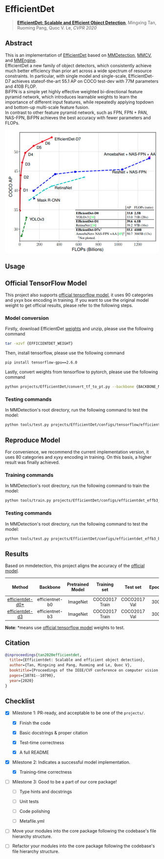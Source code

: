 # EfficientDet

> [**EfficientDet: Scalable and Efficient Object Detection**](https://arxiv.org/pdf/1911.09070.pdf),
> Mingxing Tan, Ruoming Pang, Quoc V. Le,
> *CVPR 2020*

## Abstract

This is an implementation of [EfficientDet](https://github.com/google/automl) based on [MMDetection](https://github.com/vbti-development/onedl-mmdetection/tree/main), [MMCV](https://github.com/vbti-development/onedl-mmcv), and [MMEngine](https://github.com/vbti-development/onedl-mmengine).
<br>
EfficientDet a new family of object detectors, which consistently achieve much better efficiency than prior art across a wide
spectrum of resource constraints.
In particular, with single model and single-scale, EfficientDet-D7 achieves stateof-the-art 55.1 AP on COCO test-dev with 77M parameters and 410B FLOP.
<br>
BiFPN is a simple yet highly effective weighted bi-directional feature pyramid network, which introduces learnable weights to learn the importance of different input features, while repeatedly applying topdown and bottom-up multi-scale feature fusion.
<br>
In contrast to other feature pyramid network, such as FPN, FPN + PAN, NAS-FPN, BiFPN achieves  the best accuracy with fewer parameters and FLOPs.

<div align="center">
<img src="https://github.com/zwhus/pictures/raw/main/Screenshot%20from%202023-01-31%2010-38-51.png">
</div>

## Usage

## Official TensorFlow Model

This project also supports [official tensorflow model](https://github.com/google/automl), it uses 90 categories and yxyx box encoding in training. If you want to use the original model weight to get official results, please refer to the following steps.

### Model conversion

Firstly, download EfficientDet [weights](https://github.com/google/automl/tree/master/efficientdet) and unzip,  please use the following command

```bash
tar -xzvf {EFFICIENTDET_WEIGHT}
```

Then, install tensorflow, please use the following command

```bash
pip install tensorflow-gpu==2.6.0
```

Lastly, convert weights from tensorflow to pytorch, please use the following command

```bash
python projects/EfficientDet/convert_tf_to_pt.py --backbone {BACKBONE_NAME} --tensorflow_weight {TENSORFLOW_WEIGHT_PATH} --out_weight {OUT_PATH}
```

### Testing commands

In MMDetection's root directory, run the following command to test the model:

```bash
python tools/test.py projects/EfficientDet/configs/tensorflow/efficientdet_effb0_bifpn_8xb16-crop512-300e_coco_tf.py ${CHECKPOINT_PATH}
```

## Reproduce Model

For convenience, we recommend the current implementation version, it uses 80 categories and xyxy encoding in training. On this basis, a higher result was finally achieved.

### Training commands

In MMDetection's root directory, run the following command to train the model:

```bash
python tools/train.py projects/EfficientDet/configs/efficientdet_effb3_bifpn_8xb16-crop896-300e_coco.py
```

### Testing commands

In MMDetection's root directory, run the following command to test the model:

```bash
python tools/test.py projects/EfficientDet/configs/efficientdet_effb3_bifpn_8xb16-crop896-300e_coco.py ${CHECKPOINT_PATH}
```

## Results

Based on mmdetection, this project aligns the accuracy of the [official model](https://github.com/google/automl).

|                                                        Method                                                        |    Backbone     | Pretrained Model |  Training set  |   Test set   | Epoch | Val Box AP | Official AP |                                                                                                                                                                                                                     Download                                                                                                                                                                                                                     |
| :------------------------------------------------------------------------------------------------------------------: | :-------------: | :--------------: | :------------: | :----------: | :---: | :--------: | :---------: | :----------------------------------------------------------------------------------------------------------------------------------------------------------------------------------------------------------------------------------------------------------------------------------------------------------------------------------------------------------------------------------------------------------------------------------------------: |
| [efficientdet-d0\*](projects/EfficientDet/configs/tensorflow/efficientdet_effb0_bifpn_8xb16-crop512-300e_coco_tf.py) | efficientnet-b0 |     ImageNet     | COCO2017 Train | COCO2017 Val |  300  |    34.4    |    34.3     |                                                                                                                                                                                                                                                                                                                                                                                                                                                  |
|         [efficientdet-d3](projects/EfficientDet/configs/efficientdet_effb3_bifpn_8xb16-crop896-300e_coco.py)         | efficientnet-b3 |     ImageNet     | COCO2017 Train | COCO2017 Val |  300  |    47.2    |    46.8     | [model](https://pub-ed9ed750ddcc469da251e2d1a2cea382.r2.dev/mmdetection/v3.0/efficientdet/efficientdet_effb3_bifpn_8xb16-crop896-300e_coco/efficientdet_effb3_bifpn_8xb16-crop896-300e_coco_20230223_122457-e6f7a833.pth) \| [log](https://pub-ed9ed750ddcc469da251e2d1a2cea382.r2.dev/mmdetection/v3.0/efficientdet/efficientdet_effb3_bifpn_8xb16-crop896-300e_coco/efficientdet_effb3_bifpn_8xb16-crop896-300e_coco_20230223_122457.log.json) |

**Note**:
\*means use [official tensorflow model](https://github.com/google/automl) weights to test.

## Citation

```BibTeX
@inproceedings{tan2020efficientdet,
  title={Efficientdet: Scalable and efficient object detection},
  author={Tan, Mingxing and Pang, Ruoming and Le, Quoc V},
  booktitle={Proceedings of the IEEE/CVF conference on computer vision and pattern recognition},
  pages={10781--10790},
  year={2020}
}
```

## Checklist

<!-- Here is a checklist illustrating a usual development workflow of a successful project, and also serves as an overview of this project's progress. The PIC (person in charge) or contributors of this project should check all the items that they believe have been finished, which will further be verified by codebase maintainers via a PR.
OpenMMLab's maintainer will review the code to ensure the project's quality. Reaching the first milestone means that this project suffices the minimum requirement of being merged into 'projects/'. But this project is only eligible to become a part of the core package upon attaining the last milestone.
Note that keeping this section up-to-date is crucial not only for this project's developers but the entire community, since there might be some other contributors joining this project and deciding their starting point from this list. It also helps maintainers accurately estimate time and effort on further code polishing, if needed.
A project does not necessarily have to be finished in a single PR, but it's essential for the project to at least reach the first milestone in its very first PR. -->

- [x] Milestone 1: PR-ready, and acceptable to be one of the `projects/`.

  - [x] Finish the code

    <!-- The code's design shall follow existing interfaces and convention. For example, each model component should be registered into `mmdet.registry.MODELS` and configurable via a config file. -->

  - [x] Basic docstrings & proper citation

    <!-- Each major object should contain a docstring, describing its functionality and arguments. If you have adapted the code from other open-source projects, don't forget to cite the source project in docstring and make sure your behavior is not against its license. Typically, we do not accept any code snippet under GPL license. [A Short Guide to Open Source Licenses](https://medium.com/nationwide-technology/a-short-guide-to-open-source-licenses-cf5b1c329edd) -->

  - [x] Test-time correctness

    <!-- If you are reproducing the result from a paper, make sure your model's inference-time performance matches that in the original paper. The weights usually could be obtained by simply renaming the keys in the official pre-trained weights. This test could be skipped though, if you are able to prove the training-time correctness and check the second milestone. -->

  - [x] A full README

    <!-- As this template does. -->

- [x] Milestone 2: Indicates a successful model implementation.

  - [x] Training-time correctness

    <!-- If you are reproducing the result from a paper, checking this item means that you should have trained your model from scratch based on the original paper's specification and verified that the final result matches the report within a minor error range. -->

- [ ] Milestone 3: Good to be a part of our core package!

  - [ ] Type hints and docstrings

    <!-- Ideally *all* the methods should have [type hints](https://www.pythontutorial.net/python-basics/python-type-hints/) and [docstrings](https://google.github.io/styleguide/pyguide.html#381-docstrings). [Example](https://github.com/vbti-development/onedl-mmdetection/blob/5b0d5b40d5c6cfda906db7464ca22cbd4396728a/mmdet/datasets/transforms/transforms.py#L41-L169) -->

  - [ ] Unit tests

    <!-- Unit tests for each module are required. [Example](https://github.com/vbti-development/onedl-mmdetection/blob/5b0d5b40d5c6cfda906db7464ca22cbd4396728a/tests/test_datasets/test_transforms/test_transforms.py#L35-L88) -->

  - [ ] Code polishing

    <!-- Refactor your code according to reviewer's comment. -->

  - [ ] Metafile.yml

    <!-- It will be parsed by MIM and Inferencer. [Example](https://github.com/vbti-development/onedl-mmdetection/blob/main/configs/faster_rcnn/metafile.yml) -->

- [ ] Move your modules into the core package following the codebase's file hierarchy structure.

  <!-- In particular, you may have to refactor this README into a standard one. [Example](https://github.com/vbti-development/onedl-mmdetection/blob/main/configs/faster_rcnn/README.md) -->

- [ ] Refactor your modules into the core package following the codebase's file hierarchy structure.

